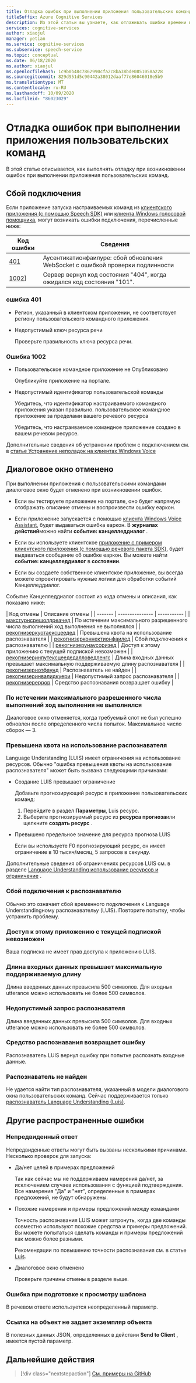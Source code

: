 ```yaml
---
title: Отладка ошибок при выполнении приложения пользовательских команд
titleSuffix: Azure Cognitive Services
description: Из этой статьи вы узнаете, как отлаживать ошибки времени выполнения в приложении с пользовательскими командами.
services: cognitive-services
author: xiaojul
manager: yetian
ms.service: cognitive-services
ms.subservice: speech-service
ms.topic: conceptual
ms.date: 06/18/2020
ms.author: xiaojul
ms.openlocfilehash: 1c9b0b48c7862990cfa2c8ba38bde0851058a228
ms.sourcegitcommit: 829d951d5c90442a38012daaf77e86046018e5b9
ms.translationtype: MT
ms.contentlocale: ru-RU
ms.lasthandoff: 10/09/2020
ms.locfileid: "86023029"
---
```

# <a name="debug-errors-when-running-a-custom-commands-application"></a>Отладка ошибок при выполнении приложения пользовательских команд

В этой статье описывается, как выполнять отладку при возникновении ошибок при выполнении приложения пользовательских команд. 

## <a name="connection-failed"></a>Сбой подключения

Если приложение запуска настраиваемых команд из [клиентского приложения (с помощью Speech SDK)](./how-to-custom-commands-setup-speech-sdk.md) или [клиента Windows голосовой помощника](./how-to-custom-commands-developer-flow-test.md), могут возникать ошибки подключения, перечисленные ниже:

| Код ошибки | Сведения |
| ------- | -------- |
| [401](#error-401) | Аусентикатионфаилуре: сбой обновления WebSocket с ошибкой проверки подлинности |
| [1002](#error-1002)] | Сервер вернул код состояния "404", когда ожидался код состояния "101". |

### <a name="error-401"></a>ошибка 401
- Регион, указанный в клиентском приложении, не соответствует региону пользовательского командного приложения.

- Недопустимый ключ ресурса речи
    
    Проверьте правильность ключа ресурса речи.

### <a name="error-1002"></a>Ошибка 1002 
- Пользовательское командное приложение не Опубликовано
    
    Опубликуйте приложение на портале.

- Недопустимый идентификатор пользовательской команды

    Убедитесь, что идентификатор настраиваемого командного приложения указан правильно.
 пользовательское командное приложение за пределами вашего речевого ресурса

    Убедитесь, что настраиваемое командное приложение создано в вашем речевом ресурсе.

Дополнительные сведения об устранении проблем с подключением см. в [статье Устранение неполадок на клиентах Windows Voice](https://github.com/Azure-Samples/Cognitive-Services-Voice-Assistant/tree/master/clients/csharp-wpf#troubleshooting)


## <a name="dialog-is-canceled"></a>Диалоговое окно отменено

При выполнении приложения с пользовательскими командами диалоговое окно будет отменено при возникновении ошибок.

- Если вы тестируете приложение на портале, оно будет напрямую отображать описание отмены и воспроизвести ошибку еаркон. 

- Если приложение запускается с помощью [клиента Windows Voice Assistant](./how-to-custom-commands-developer-flow-test.md), будет выдаваться ошибка еаркон. В **журналах действий**можно найти **событие: канцелледдиалог** .

- Если вы используете клиентское [приложение с примером клиентского приложения (с помощью речевого пакета SDK)](./how-to-custom-commands-setup-speech-sdk.md), будет выдаваться сообщение об ошибке еаркон. Вы можете найти **событие: канцелледдиалог** в **состоянии**.

- Если вы создаете собственное клиентское приложение, вы всегда можете спроектировать нужные логики для обработки событий Канцелледдиалог.

Событие Канцелледдиалог состоит из кода отмены и описания, как показано ниже:

| Код отмены | Описание отмены |
| ------- | --------------- | ----------- |
| [макстурнсрешолдреачед](#no-progress-was-made-after-the-max-number-of-turns-allowed) | По истечении максимального разрешенного числа выполнений ход выполнения не выполнялся |
| [рекогнизеркуотаексцеедед](#recognizer-usage-quota-exceeded) | Превышена квота на использование распознавателя |
| [рекогнизерконнектионфаилед](#connection-to-the-recognizer-failed) | Сбой подключения к распознавателю |
| [рекогнизерунаусоризед](#this-application-cannot-be-accessed-with-the-current-subscription) | Доступ к этому приложению с текущей подпиской невозможен |
| [рекогнизеринпутексцеедедалловедленгс](#input-exceeds-the-maximum-supported-length) | Длина входных данных превышает максимальную поддерживаемую длину распознавателя |
| [рекогнизернотфаунд](#recognizer-not-found) | Распознаватель не найден |
| [рекогнизеринвалидкуери](#invalid-query-for-the-recognizer) | Недопустимый запрос распознавателя |
| [рекогнизереррор](#recognizer-return-an-error) | Средство распознавания возвращает ошибку |

### <a name="no-progress-was-made-after-the-max-number-of-turns-allowed"></a>По истечении максимального разрешенного числа выполнений ход выполнения не выполнялся
Диалоговое окно отменяется, когда требуемый слот не был успешно обновлен после определенного числа попыток. Максимальное число сборок — 3.

### <a name="recognizer-usage-quota-exceeded"></a>Превышена квота на использование распознавателя
Language Understanding (LUIS) имеет ограничения на использование ресурсов. Обычно "ошибка превышения квоты на использование распознавателя" может быть вызвана следующими причинами: 
- Создание LUIS превышает ограничение

    Добавьте прогнозирующий ресурс в приложение пользовательских команд: 
    1. Перейдите в раздел **Параметры**, Luis ресурс.
    1. Выберите прогнозируемый ресурс из **ресурса прогноза**или щелкните **создать ресурс** . 

- Превышено предельное значение для ресурса прогноза LUIS

    Если вы используете F0 прогнозирующий ресурс, он имеет ограничение в 10 тысяч/месяц, 5 запросов в секунду.

Дополнительные сведения об ограничениях ресурсов LUIS см. в разделе [Language Understanding использование ресурсов и ограничение](https://docs.microsoft.com/azure/cognitive-services/luis/luis-limits#resource-usage-and-limits) .

### <a name="connection-to-the-recognizer-failed"></a>Сбой подключения к распознавателю
Обычно это означает сбой временного подключения к Language Understandingному распознавательу (LUIS). Повторите попытку, чтобы устранить проблему.

### <a name="this-application-cannot-be-accessed-with-the-current-subscription"></a>Доступ к этому приложению с текущей подпиской невозможен
Ваша подписка не имеет прав доступа к приложению LUIS. 

### <a name="input-exceeds-the-maximum-supported-length"></a>Длина входных данных превышает максимальную поддерживаемую длину
Длина введенных данных превысила 500 символов. Для входных utterance можно использовать не более 500 символов.

### <a name="invalid-query-for-the-recognizer"></a>Недопустимый запрос распознавателя
Длина введенных данных превысила 500 символов. Для входных utterance можно использовать не более 500 символов.

### <a name="recognizer-return-an-error"></a>Средство распознавания возвращает ошибку
Распознаватель LUIS вернул ошибку при попытке распознать входные данные.

### <a name="recognizer-not-found"></a>Распознаватель не найден
Не удается найти тип распознавателя, указанный в модели диалогового окна пользовательских команд. Сейчас поддерживается только [распознаватель Language Understanding (Luis)](https://www.luis.ai/).

## <a name="other-common-errors"></a>Другие распространенные ошибки
### <a name="unexpected-response"></a>Непредвиденный ответ
Непредвиденные ответы могут быть вызваны несколькими причинами. Несколько проверок для запуска:
- Да/нет целей в примерах предложений

    Так как сейчас мы не поддерживаем намерения да/нет, за исключением случаев использования с функцией подтверждения. Все намерения "Да" и "нет", определенные в примерах предложений, не будут обнаружены.

- Похожие намерения и примеры предложений между командами

    Точность распознавания LUIS может затронуть, когда две команды совместно используют похожие средства и примеры предложений. Вы можете попытаться сделать команды и примеры предложений как можно более разными.

    Рекомендации по повышению точности распознавания см. в статье [Luis](https://docs.microsoft.com/azure/cognitive-services/luis/luis-concept-best-practices).

- Диалоговое окно отменено
    
    Проверьте причины отмены в разделе выше.

### <a name="error-while-rendering-the-template"></a>Ошибка при подготовке к просмотру шаблона
В речевом ответе используется неопределенный параметр. 

### <a name="object-reference-not-set-to-an-instance-of-an-object"></a>Ссылка на объект не задает экземпляр объекта
В полезных данных JSON, определенных в действии **Send to Client** , имеется пустой параметр.

## <a name="next-steps"></a>Дальнейшие действия

> [!div class="nextstepaction"]
> [См. примеры на GitHub](https://aka.ms/speech/cc-samples)